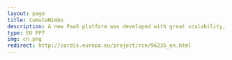 ```yaml
---
layout: page
title: CumuloNimbo
description: A new PaaS platform was developed with great scalability, hundreds of nodes, without sacrificing the transactional guarantees and the programmatic abstractions.
type: EU FP7
img: cn.png
redirect: http://cordis.europa.eu/project/rcn/96235_en.html
---
```

